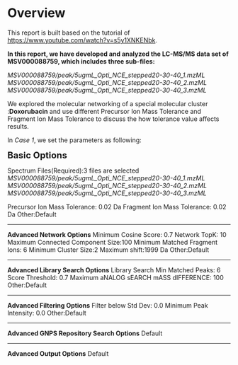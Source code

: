 # Overview<br>

This report is built based on the tutorial of https://www.youtube.com/watch?v=s5y1XNKENbk.

**In this report, we have developed and analyzed the LC-MS/MS data set of MSV000088759, which includes three sub-files:<br>**

*MSV000088759/peak/5ugmL_Opti_NCE_stepped20-30-40_1.mzML<br>
 MSV000088759/peak/5ugmL_Opti_NCE_stepped20-30-40_2.mzML<br>
 MSV000088759/peak/5ugmL_Opti_NCE_stepped20-30-40_3.mzML<br>*


We explored the molecular networking of a special molecular cluster :**Doxorubacin** and use different Precursor Ion Mass Tolerance 
and Fragment Ion Mass Tolerance to discuss the how tolerance value affects results.

In *Case 1*, we set the parameters as following:

**<span style="font-size: 20px;">Basic Options</span>**

Spectrum Files(Required):3 files are selected
*MSV000088759/peak/5ugmL_Opti_NCE_stepped20-30-40_1.mzML
 MSV000088759/peak/5ugmL_Opti_NCE_stepped20-30-40_2.mzML
 MSV000088759/peak/5ugmL_Opti_NCE_stepped20-30-40_3.mzML*

Precursor Ion Mass Tolerance: 0.02 Da
Fragment Ion Mass Tolerance: 0.02 Da
Other:Default
__________________________________________________________________________________________
**Advanced Network Options**
Minimum Cosine Score: 0.7
Network TopK: 10
Maximum Connected Component Size:100
Minimum Matched Fragment Ions: 6
Minimum Cluster Size:2
Maximum shift:1999 Da
Other:Default
__________________________________________________________________________________________
**Advanced Library Search Options**
Library Search Min Matched Peaks: 6
Score Threshold: 0.7
Maximum aNALOG sEARCH mASS dIFFERENCE: 100
Other:Default
__________________________________________________________________________________________
**Advanced Filtering Options**
Filter below Std Dev: 0.0
Minimum Peak Intensity: 0.0
Other:Default
__________________________________________________________________________________________
**Advanced GNPS Repository Search Options**
Default
__________________________________________________________________________________________
**Advanced Output Options**
Default


